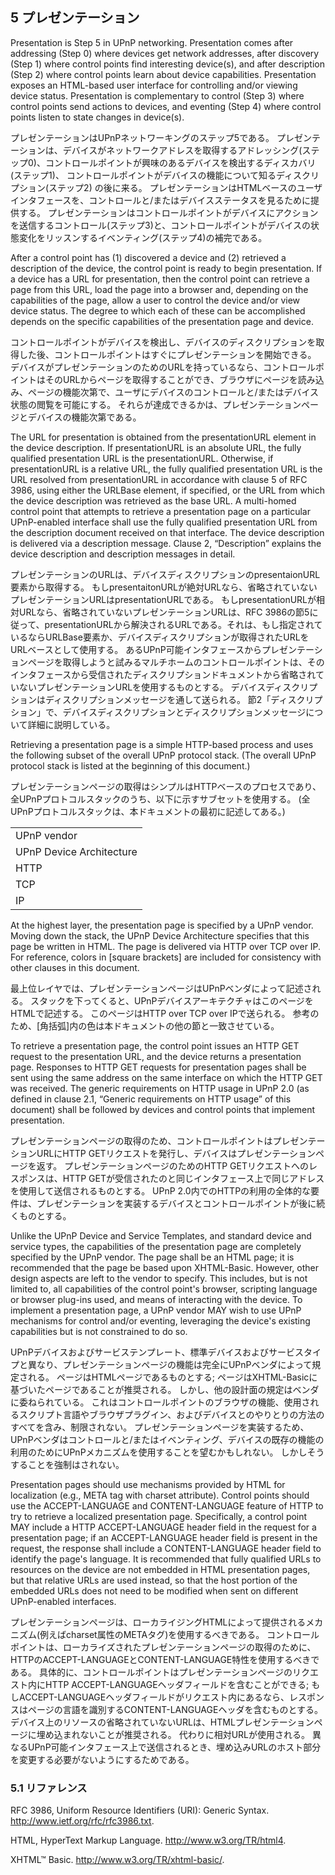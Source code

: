 ---
---

## 5 プレゼンテーション

Presentation is Step 5 in UPnP networking. Presentation comes after addressing (Step 0)
where devices get network addresses, after discovery (Step 1) where control points find
interesting device(s), and after description (Step 2) where control points learn about device
capabilities. Presentation exposes an HTML-based user interface for controlling and/or
viewing device status. Presentation is complementary to control (Step 3) where control points
send actions to devices, and eventing (Step 4) where control points listen to state changes in
device(s).

プレゼンテーションはUPnPネットワーキングのステップ5である。
プレゼンテーションは、デバイスがネットワークアドレスを取得するアドレッシング(ステップ0)、コントロールポイントが興味のあるデバイスを検出するディスカバリ(ステップ1)、
コントロールポイントがデバイスの機能について知るディスクリプション(ステップ2)
の後に来る。
プレゼンテーションはHTMLベースのユーザインタフェースを、コントロールと/またはデバイスステータスを見るために提供する。
プレゼンテーションはコントロールポイントがデバイスにアクションを送信するコントロール(ステップ3)と、コントロールポイントがデバイスの状態変化をリッスンするイベンティング(ステップ4)の補完である。


After a control point has (1) discovered a device and (2) retrieved a description of the device,
the control point is ready to begin presentation. If a device has a URL for presentation, then
the control point can retrieve a page from this URL, load the page into a browser and,
depending on the capabilities of the page, allow a user to control the device and/or view
device status. The degree to which each of these can be accomplished depends on the
specific capabilities of the presentation page and device.

コントロールポイントがデバイスを検出し、デバイスのディスクリプションを取得した後、コントロールポイントはすぐにプレゼンテーションを開始できる。
デバイスがプレゼンテーションのためのURLを持っているなら、コントロールポイントはそのURLからページを取得することができ、ブラウザにページを読み込み、ページの機能次第で、ユーザにデバイスのコントロールと/またはデバイス状態の閲覧を可能にする。
それらが達成できるかは、プレゼンテーションページとデバイスの機能次第である。

The URL for presentation is obtained from the presentationURL element in the device
description. If presentationURL is an absolute URL, the fully qualified presentation URL is the
presentationURL. Otherwise, if presentationURL is a relative URL, the fully qualified
presentation URL is the URL resolved from presentationURL in accordance with clause 5 of
RFC 3986, using either the URLBase element, if specified, or the URL from which the device
description was retrieved as the base URL. A multi-homed control point that attempts to
retrieve a presentation page on a particular UPnP-enabled interface shall use the fully
qualified presentation URL from the description document received on that interface. The
device description is delivered via a description message. Clause 2, “Description” explains the
device description and description messages in detail.

プレゼンテーションのURLは、デバイスディスクリプションのpresentaionURL要素から取得する。
もしpresentaitonURLが絶対URLなら、省略されていないプレゼンテーションURLはpresentationURLである。
もしpresentationURLが相対URLなら、省略されていないプレゼンテーションURLは、RFC 3986の節5に従って、presentationURLから解決されるURLである。それは、もし指定されているならURLBase要素か、デバイスディスクリプションが取得されたURLをURLベースとして使用する。
あるUPnP可能インタフェースからプレゼンテーションページを取得しようと試みるマルチホームのコントロールポイントは、そのインタフェースから受信されたディスクリプションドキュメントから省略されていないプレゼンテーションURLを使用するものとする。
デバイスディスクリプションはディスクリプションメッセージを通して送られる。
節2「ディスクリプション」で、デバイスディスクリプションとディスクリプションメッセージについて詳細に説明している。


Retrieving a presentation page is a simple HTTP-based process and uses the following
subset of the overall UPnP protocol stack. (The overall UPnP protocol stack is listed at the
beginning of this document.)

プレゼンテーションページの取得はシンプルはHTTPベースのプロセスであり、全UPnPプロトコルスタックのうち、以下に示すサブセットを使用する。
(全UPnPプロトコルスタックは、本ドキュメントの最初に記述してある。)




<table>
<tr><td>UPnP vendor</td></tr>
<tr><td>UPnP Device Architecture</td></tr>
<tr><td>HTTP</td></tr>
<tr><td>TCP</td></tr>
<tr><td >IP</td></tr>
</table>

At the highest layer, the presentation page is specified by a UPnP vendor. Moving down the
stack, the UPnP Device Architecture specifies that this page be written in HTML. The page is
delivered via HTTP over TCP over IP. For reference, colors in [square brackets] are included
for consistency with other clauses in this document.

最上位レイヤでは、プレゼンテーションページはUPnPベンダによって記述される。
スタックを下ってくると、UPnPデバイスアーキテクチャはこのページをHTMLで記述する。
このページはHTTP over TCP over IPで送られる。
参考のため、[角括弧]内の色は本ドキュメントの他の節と一致させている。

To retrieve a presentation page, the control point issues an HTTP GET request to the
presentation URL, and the device returns a presentation page. Responses to HTTP GET
requests for presentation pages shall be sent using the same address on the same interface
on which the HTTP GET was received. The generic requirements on HTTP usage in UPnP 2.0
(as defined in clause 2.1, “Generic requirements on HTTP usage” of this document) shall be
followed by devices and control points that implement presentation.

プレゼンテーションページの取得のため、コントロールポイントはプレゼンテーションURLにHTTP GETリクエストを発行し、デバイスはプレゼンテーションページを返す。
プレゼンテーションページのためのHTTP GETリクエストへのレスポンスは、HTTP GETが受信されたのと同じインタフェース上で同じアドレスを使用して送信されるものとする。
UPnP 2.0内でのHTTPの利用の全体的な要件は、プレゼンテーションを実装するデバイスとコントロールポイントが後に続くものとする。

Unlike the UPnP Device and Service Templates, and standard device and service types, the
capabilities of the presentation page are completely specified by the UPnP vendor. The page
shall be an HTML page; it is recommended that the page be based upon XHTML-Basic.
However, other design aspects are left to the vendor to specify. This includes, but is not
limited to, all capabilities of the control point's browser, scripting language or browser plug-ins
used, and means of interacting with the device. To implement a presentation page, a UPnP
vendor MAY wish to use UPnP mechanisms for control and/or eventing, leveraging the
device's existing capabilities but is not constrained to do so.

UPnPデバイスおよびサービステンプレート、標準デバイスおよびサービスタイプと異なり、プレゼンテーションページの機能は完全にUPnPベンダによって規定される。
ページはHTMLページであるものとする;
ページはXHTML-Basicに基づいたページであることが推奨される。
しかし、他の設計面の規定はベンダに委ねられている。
これはコントロールポイントのブラウザの機能、使用されるスクリプト言語やブラウザプラグイン、およびデバイスとのやりとりの方法のすべてを含み、制限されない。
プレゼンテーションページを実装するため、UPnPベンダはコントロールと/またはイベンティング、デバイスの既存の機能の利用のためにUPnPメカニズムを使用することを望むかもしれない。
しかしそうすることを強制はされない。

Presentation pages should use mechanisms provided by HTML for localization (e.g., META
tag with charset attribute). Control points should use the ACCEPT-LANGUAGE and
CONTENT-LANGUAGE feature of HTTP to try to retrieve a localized presentation page.
Specifically, a control point MAY include a HTTP ACCEPT-LANGUAGE header field in the
request for a presentation page; if an ACCEPT-LANGUAGE header field is present in the
request, the response shall include a CONTENT-LANGUAGE header field to identify the
page's language.
It is recommended that fully qualified URLs to resources on the device are not embedded in
HTML presentation pages, but that relative URLs are used instead, so that the host portion of
the embedded URLs does not need to be modified when sent on different UPnP-enabled
interfaces.

プレゼンテーションページは、ローカライジングHTMLによって提供されるメカニズム(例えばcharset属性のMETAタグ)を使用するべきである。
コントロールポイントは、ローカライズされたプレゼンテーションページの取得のために、HTTPのACCEPT-LANGUAGEとCONTENT-LANGUAGE特性を使用するべきである。
具体的に、コントロールポイントはプレゼンテーションページのリクエスト内にHTTP ACCEPT-LANGUAGEヘッダフィールドを含むことができる;
もしACCEPT-LANGUAGEヘッダフィールドがリクエスト内にあるなら、レスポンスはページの言語を識別するCONTENT-LANGUAGEヘッダを含むものとする。
デバイス上のリソースの省略されていないURLは、HTMLプレゼンテーションページに埋め込まれないことが推奨される。
代わりに相対URLが使用される。
異なるUPnP可能インタフェース上で送信されるとき、埋め込みURLのホスト部分を変更する必要がないようにするためである。

### 5.1 リファレンス

RFC 3986, Uniform Resource Identifiers (URI): Generic Syntax. 
http://www.ietf.org/rfc/rfc3986.txt.

HTML, HyperText Markup Language.
 http://www.w3.org/TR/html4.

XHTML™ Basic. 
http://www.w3.org/TR/xhtml-basic/.
